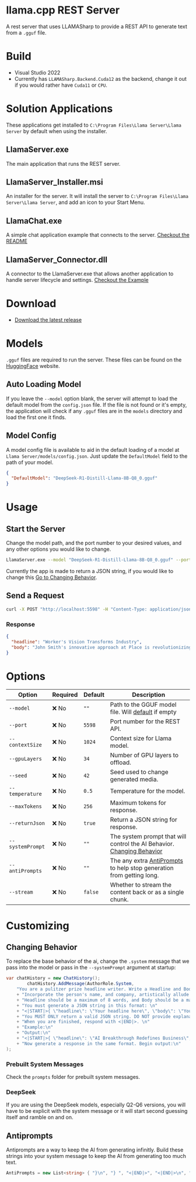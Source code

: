 ﻿# llama.cpp REST Server

A rest server that uses LLAMASharp to provide a REST API to generate text from a `.gguf` file.

# Build

- Visual Studio 2022
- Currently has ``LLAMASharp.Backend.Cuda12`` as the backend, change it out if you would rather have `Cuda11` or `CPU`.


# Solution Applications
These applications get installed to `C:\Program Files\Llama Server\Llama Server` by default when using the installer.
## LlamaServer.exe
The main application that runs the REST server.

## LlamaServer_Installer.msi
An installer for the server. It will install the server to `C:\Program Files\Llama Server\Llama Server`, and add an icon to your Start Menu.

## LlamaChat.exe
A simple chat application example that connects to the server.
[Checkout the README](LlamaChat/README.md)


## LlamaServer_Connector.dll
A connector to the LlamaServer.exe that allows another application to handle server lifecycle and settings.
[Checkout the Example](LlamaServer_Connector/README.md)

# Download

- [Download the latest release](https://github.com/vltmedia/LlamaServer/releases)

# Models

`.gguf` files are required to run the server. These files can be found on the [HuggingFace](https://huggingface.co/models?library=gguf&sort=trending/) website.

## Auto Loading Model
If you leave the `--model` option blank, the server will attempt to load the default model from the `config.json` file. If the file is not found or it's empty, the application will check if any `.gguf` files are in the `models` directory and load the first one it finds.

## Model Config
A model config file is available to aid in the default loading of a model at `Llama Server/models/config.json`. Just update the `DefaultModel` field to the path of your model.

```json
{
  "DefaultModel": "DeepSeek-R1-Distill-Llama-8B-Q8_0.gguf"
}
```


# Usage

## Start the Server

Change the model path, and the port number to your desired values, and any other options you would like to change.

```bash
LlamaServer.exe --model "DeepSeek-R1-Distill-Llama-8B-Q8_0.gguf" --port 5598 --contextSize 1024 --gpuLayers 34 --maxTokens 256 --temperature 0.5 --seed 52 --returnJson true
```

Currently the app is made to return a JSON string, if you would like to change this [Go to Changing Behavior](#changing-behavior).

## Send a Request

```bash
curl -X POST "http://localhost:5598" -H "Content-Type: application/json" -d "{\"UserInput\":\"Hi, my name is John Smith and I work at Place as a worker.\"}"
```

### Response

```json
{
  "headline": "Worker's Vision Transforms Industry",
  "body": "John Smith's innovative approach at Place is revolutionizing the field."
}
```

# Options

| Option            | Required | Default                                      | Description                        |
| ----------------- | -------- | -------------------------------------------- | ---------------------------------- |
| `--model`       | ❌ No   | `""`                                            | Path to the GGUF model file. Will [default](#auto-loading-model) if empty |
| `--port`        | ❌ No    | `5598`                                     | Port number for the REST API.      |
| `--contextSize` | ❌ No    | `1024`                                     | Context size for Llama model.      |
| `--gpuLayers`   | ❌ No    | `34`                                       | Number of GPU layers to offload.   |
| `--seed`        | ❌ No    | `42`                                      | Seed used to change generated media.       |
| `--temperature` | ❌ No    | `0.5`                                      | Temperature for the model.       |
| `--maxTokens`   | ❌ No    | `256`                                      | Maximum tokens for response.       |
| `--returnJson`  | ❌ No    | `true`                                     | Return a JSON string for response. |
| `--systemPrompt`  | ❌ No    | `""`                                     | The system prompt that will control the AI Behavior. [Changing Behavior](#changing-behavior) |
| `--antiPrompts`  | ❌ No    | `""`                                     | The any extra [AntiPrompts](#antiprompts) to help stop generation from getting long. |
| `--stream`  | ❌ No    | `false`                                     | Whether to stream the content back or as a single chunk. |

# Customizing

## Changing Behavior

To replace the base behavior of the ai, change the `.system` message that we pass into the model or pass in the `--systemPrompt` argument at startup:

```csharp
var chatHistory = new ChatHistory();
        chatHistory.AddMessage(AuthorRole.System,
    "You are a pulitzer prize headline writer. Write a Headline and Body text for a Magazine front-page headline about the person in the data provided. Make the generated JSON string about them and the answers provided. \n"
    + "Incorporate the person's name, and company, artistically allude to the person's title, and answers.  \n"
    + "Headline should be a maximum of 8 words, and Body should be a maximum of 20 words. \n"
    + "You must generate a JSON string in this format: \n"
    + "<|START|>{ \"headline\": \"Your headline here\", \"body\": \"Your body text here\" }<|FINISHED|><|END|>\n"
    + "You MUST ONLY return a valid JSON string. DO NOT provide explanations. DO NOT add extra text. \n"
    + "When you are finished, respond with <|END|>. \n"
    + "Example:\n"
    + "Output:\n"
    + "<|START|>{ \"headline\": \"AI Breakthrough Redefines Business\", \"body\": \"Industry experts say this changes everything.\" }<|FINISHED|><|END|> \n"
    + "Now generate a response in the same format. Begin output:\n"
);
```
### Prebuilt System Messages
Check the `prompts` folder for prebuilt system messages.
### DeepSeek
If you are using the DeepSeek models, especially Q2-Q6 versions, you will have to be explicit with the system message or it will start second guessing itself and ramble on and on.

## Antiprompts

Antiprompts are a way to keep the AI from generating infinitly. Build these strings into your system message to keep the AI from generating too much text.

```csharp
AntiPrompts = new List<string> { "}\n", "} ", "<|END|>", "<|END|>\n", "<|FINISHED|><|END|>\n" }
```
